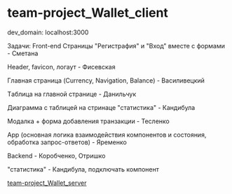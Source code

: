 # team-project_Wallet_client

dev_domain: localhost:3000

Задачи: Front-end Страницы "Регистрафия" и "Вход" вместе с формами - Сметана

Header, favicon, логаут - Фисевская

Главная страница (Currency, Navigation, Balance) - Василивецкий

Tаблица на главной странице - Данильчук

Диаграмма с таблицей на стринаце "статистика" - Кандибула

Модалка + форма добавления транзакции - Тесленко

App (основная логика взаимодействия компонентов и состояния, обработка запрос-ответов) - Яременко

Backend - Коробченко, Отришко

"статистика" - Кандибула, подключать компонент <DiagramTab/>

[team-project_Wallet_server](https://github.com/AlexanderKorobchenko/team-project_Wallet_server) 
